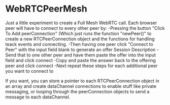 # WebRTCPeerMesh
Just a little experiment to create a Full Mesh WebRTC call. Each browser peer will have to connect to every other peer by:
 -Pressing the button "Click To Add peerConnection" (Which just runs the function "newPeer()" to create a new RTCPeerConnection object and the functions for handling teack events and connecting.
 -Then having one peer click "Connect to Peer" with the input field blank to generate an offer Session Description
 -Send that to one other peer and have them paste the offer into the input field and click connect
 -Copy and paste the answer back to the offering peer and click connect
 -Next repeat these steps for each additional peer you want to connect to
 
 If you want, you can store a pointer to each RTCPeerConnection object in an array and create dataChannel connections to enable stuff like private messaging, 
 or looping through the peerConnection objects to send a message to each dataChannel.
